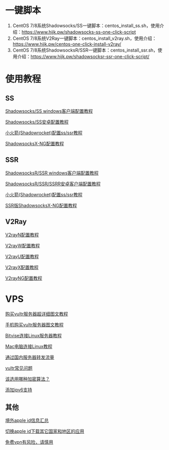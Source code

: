 # 一键脚本

1. CentOS 7/8系统Shadowsocks/SS一键脚本：centos_install_ss.sh，使用介绍：<https://www.hijk.pw/shadowsocks-ss-one-click-script>
2. CentOS 7/8系统V2Ray一键脚本：centos_install_v2ray.sh，使用介绍：<https://www.hijk.pw/centos-one-click-install-v2ray/>
3. CentOS 7/8系统ShadowsocksR/SSR一键脚本：centos_install_ssr.sh，使用介绍：<https://www.hijk.pw/shadowsocksr-ssr-one-click-script/>

# 使用教程

## SS

[Shadowsocks/SS windows客户端配置教程](https://www.hijk.pw/shadowsocks-windows-client-config-tutorial/)

[Shadowsocks/SS安卓配置教程](https://www.hijk.pw/shadowsocks-android-config-tutorial/)

[小火箭(Shadowrocket)配置ss/ssr教程](https://www.hijk.pw/shadowrocket-config-shadowsocks-shadowsocksr-tutorial/)
 	
[ShadowsocksX-NG配置教程](https://www.hijk.pw/shadowsocksx-ng-config-tutorial/)

## SSR

[ShadowsocksR/SSR windows客户端配置教程](https://www.hijk.pw/shadowsocksr-ssr-windows-client-config-tutorial/)
 	
[ShadowsocksR/SSR/SSRR安卓客户端配置教程](https://www.hijk.pw/shadowsocksr-ssr-ssrr-android-config-tutorial/)

[小火箭(Shadowrocket)配置ss/ssr教程](https://www.hijk.pw/shadowrocket-config-shadowsocks-shadowsocksr-tutorial/)

[SSR版ShadowsocksX-NG配置教程](https://www.hijk.pw/ssr-shadowsocksx-ng-config-tutorial/)

## V2Ray

[V2rayN配置教程](https://www.hijk.pw/v2rayn-config-tutorial/)

[V2rayW配置教程](https://www.hijk.pw/v2rayw-config-tutorial/)

[V2rayU配置教程](https://www.hijk.pw/v2rayu-config-tutorial/)

[V2rayX配置教程](https://www.hijk.pw/v2rayx-config-tutorial/)

[V2rayNG配置教程](https://www.hijk.pw/v2rayng-config-tutorial/)
 	

# VPS

[购买vultr服务器超详细图文教程](https://www.hijk.pw/vultr-buy-vps-tutorial/)

[手机购买vultr服务器图文教程](https://www.hijk.pw/buy-vultr-vps-in-mobile/)

[Bitvise连接Linux服务器教程](https://www.hijk.pw/bitvise-connect-linux-server-tutorial/)

[Mac电脑连接Linux教程](https://www.hijk.pw/mac-connect-to-linux-tutorial/)

[通过国内服务器转发流量](https://www.hijk.pw/forward-traffic-via-internal-vps/)

[vultr常见问题](hijk.pw/vultr-faq/)

[该选用哪种加密算法？](https://www.hijk.pw/choose-crypto-method/)

[添加ipv6支持](https://www.hijk.pw/add-ipv6-support/)

## 其他

[境外apple id信息汇总](https://www.hijk.pw/external-apple-id-summary/)

[切换apple id下载其它国家和地区的应用](https://www.hijk.pw/switch-appleid-to-download-app/)

[免费vpn有风险，请慎用](https://www.hijk.pw/be-careful-when-use-free-vpn/)


